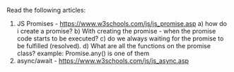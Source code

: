 Read the following articles:
1) JS Promises - https://www.w3schools.com/js/js_promise.asp
  a) how do i create a promise? 
  b) With creating the promise - when the promise code starts to be executed?
  c) do we always waiting for the promise to be fulfilled (resolved).
  d) What are all the functions on the promise class?
  example: Promise.any() is one of them
2) async/await - https://www.w3schools.com/js/js_async.asp
